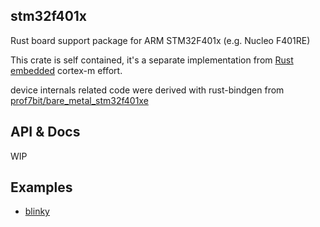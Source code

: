 stm32f401x
---

Rust board support package for ARM STM32F401x (e.g. Nucleo F401RE)

This crate is self contained, it's a separate implementation from [Rust embedded](https://github.com/rust-embedded) cortex-m effort.

device internals related code were derived with rust-bindgen from [prof7bit/bare_metal_stm32f401xe](https://github.com/prof7bit/bare_metal_stm32f401xe)

API & Docs
---
WIP

Examples
---

- [blinky](https://github.com/fudanchii/blinky-stm32f401x)

